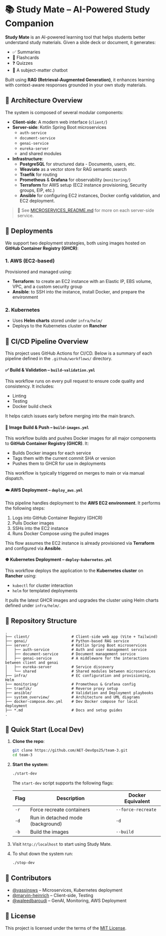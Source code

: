 # 📚 Study Mate – AI-Powered Study Companion

**Study Mate** is an AI-powered learning tool that helps students better understand study materials. Given a slide deck or document, it generates:

- ✅ Summaries  
- 🧠 Flashcards  
- ❓ Quizzes  
- 💬 A subject-matter chatbot  

Built using **RAG (Retrieval-Augmented Generation)**, it enhances learning with context-aware responses grounded in your own study materials.


## 🧱 Architecture Overview

The system is composed of several modular components:

- **Client-side**: A modern web interface (`client/`)
- **Server-side**: Kotlin Spring Boot microservices
  - `auth-service`
  - `document-service`
  - `genai-service`
  - `eureka-server`
  - and shared modules
- **Infrastructure**:
  - **PostgreSQL** for structured data - Documents, users, etc.
  - **Weaviate** as a vector store for RAG semantic search
  - **Traefik** for routing
  - **Prometheus** & **Grafana** for observability (`monitoring/`)
  - **Terraform** for AWS setup (EC2 instance provisioning, Security groups, EIP, etc.)
  - **Ansible** for configuring EC2 instances, Docker config validation, and EC2 deployment.

> 📄 See [MICROSERVICES_README.md](./server/MICROSERVICES_README.md) for more on each server-side service.


## 🚀 Deployments

We support two deployment strategies, both using images hosted on **GitHub Container Registry (GHCR)**:

### 1. AWS (EC2-based)

Provisioned and managed using:

- **Terraform**: to create an EC2 instance with an Elastic IP, EBS volume, VPC, and a custom security group
- **Ansible**: to SSH into the instance, install Docker, and prepare the environment

### 2. Kubernetes

- Uses **Helm charts** stored under `infra/helm/`
- Deploys to the Kubernetes cluster on **Rancher**

## 🔄 CI/CD Pipeline Overview

This project uses GitHub Actions for CI/CD. Below is a summary of each pipeline defined in the `.github/workflows/` directory.


#### ✅ Build & Validation – `build-validation.yml`

This workflow runs on every pull request to ensure code quality and consistency. It includes:

- Linting
- Testing
- Docker build check

It helps catch issues early before merging into the main branch.


#### 🐳 Image Build & Push – `build-images.yml`

This workflow builds and pushes Docker images for all major components to **GitHub Container Registry (GHCR)**. It:

- Builds Docker images for each service
- Tags them with the current commit SHA or version
- Pushes them to GHCR for use in deployments

This workflow is typically triggered on merges to main or via manual dispatch.


#### ☁️ AWS Deployment – `deploy_aws.yml`

This pipeline handles deployment to the **AWS EC2 environment**. It performs the following steps:

1. Logs into GitHub Container Registry (GHCR)
2. Pulls Docker images
3. SSHs into the EC2 instance
4. Runs Docker Compose using the pulled images

This flow assumes the EC2 instance is already provisioned via **Terraform** and configured via **Ansible**.


#### ☸️ Kubernetes Deployment – `deploy-kubernetes.yml`

This workflow deploys the application to the **Kubernetes cluster** on **Rancher** using:

- `kubectl` for cluster interaction
- `helm` for templated deployments

It pulls the latest GHCR images and upgrades the cluster using Helm charts defined under `infra/helm/`.


## 📂 Repository Structure

```
.
├── client/                   # Client-side web app (Vite + Tailwind)
├── genai/                    # Python-based RAG service
├── server/                   # Kotlin Spring Boot microservices
│   ├── auth-service          # Auth and user management service
│   ├── document-service      # Document management service
│   ├── genai-service         # A middleware for the interactions between client and genai
│   ├── eureka-server         # Service discovery
│   └── shared                # Shared modules between microservices
├── infra/                    # EC configuration and provisioning, Helm
├── monitoring/               # Prometheus & Grafana config
├── traefik/                  # Reverse proxy setup
├── ansible/                  # Validation and Deployment playbooks
├── system_overview/          # Architecture and UML diagrams
├── docker-compose.dev.yml    # Dev Docker compose for local deployment
├── *.md                      # Docs and setup guides
.
```


## 🧪 Quick Start (Local Dev)

1. **Clone the repo**:
   ```bash
   git clone https://github.com/AET-DevOps25/team-3.git
   cd team-3
   ```

3. **Start the system**:
   ```bash
   ./start-dev
   ```
   The `start-dev` script supports the following flags:

   | Flag | Description                              | Docker Equivalent                |
   |------|------------------------------------------|----------------------------------|
   | `-r` | Force recreate containers                | `--force-recreate`              |
   | `-d` | Run in detached mode (background)        | `-d`                            |
   | `-b` | Build the images        | `--build`                            |
4. Visit `http://localhost` to start using Study Mate.
5. To shut down the system run:
   ```bash
   ./stop-dev
   ```


## 👥 Contributors

- [@yassinsws](https://github.com/yassinsws) – Microservices, Kubernetes deployment
- [@marvin-heinrich](https://github.com/marvin-heinrich) – Client-side, Testing
- [@waleedbaroudi](https://github.com/waleedbaroudi) – GenAI, Monitoring, AWS Deployment



## 📄 License

This project is licensed under the terms of the [MIT License](LICENSE).
